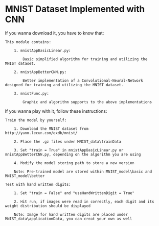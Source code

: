 # MNIST Dataset Implemented with CNN 

If you wanna download it, you have to know that:

    This module contains:
    
        1. mnistAppBasicLinear.py: 
        
            Basic simplified algorithm for training and utilizing the MNIST dataset.
            
        2. mnistAppBetterCNN.py: 
        
            Better implementation of a Convolutional-Neural-Network designed for training and utilizing the MNIST dataset.
            
        3. mnistFunc.py:
        
            Graphic and algorithm supports to the above implementations


If you wanna play with it, follow these instructions:

    Train the model by yourself:
    
        1. Download the MNIST dataset from http://yann.lecun.com/exdb/mnist/
        
        2. Place the .gz files under MNIST_data\trainData
        
        3. Set "train = True" in mnistAppBasicLinear.py or mnistAppBetterCNN.py, depending on the algorithm you are using
        
        4. Modify the model storing path to store a new version
        
        Note: Pre-trained model are stored within MNIST_model\basic and MNIST_model\better     
        
    Test with hand written digits:
    
        1. Set "train = False" and "useHandWrittenDigit = True"
        
        2. Hit run, if images were read in correctly, each digit and its weight distribution should be displayed
        
        Note: Image for hand written digits are placed under MNIST_data\applicationData, you can creat your own as well
        
        
        
